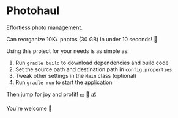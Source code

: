# Photohaul

Effortless photo management.

Can reorganize 10K+ photos (30 GB) in under 10 seconds! 🚀

Using this project for your needs is as simple as:

1. Run `gradle build` to download dependencies and build code
2. Set the source path and destination path in `config.properties`
3. Tweak other settings in the `Main` class (optional)
4. Run `gradle run` to start the application

Then jump for joy and profit! 💵 🤑 💰

You're welcome 🙏
